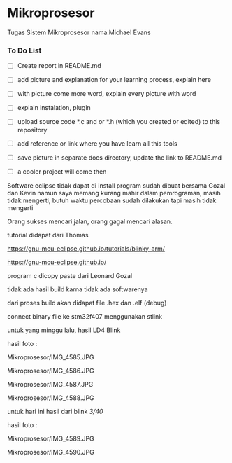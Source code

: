 # Mikroprosesor
Tugas Sistem Mikroprosesor
nama:Michael Evans

### To Do List
- [ ] Create report in README.md 
- [ ] add picture and explanation for your learning process, explain here  
- [ ] with picture come more word, explain every picture with word  
- [ ] explain instalation, plugin  
- [ ] upload source code *.c and or *.h (which you created or edited) to this repository  
- [ ] add reference or link where you have learn all this tools  
- [ ] save picture in separate docs directory, update the link to README.md  
- [ ] a cooler project will come then  


Software eclipse tidak dapat di install
program sudah dibuat bersama Gozal dan Kevin namun saya memang kurang mahir dalam pemrograman, masih tidak mengerti, butuh waktu
percobaan sudah dilakukan tapi masih tidak mengerti  
  
Orang sukses mencari jalan, orang gagal mencari alasan.  

tutorial didapat dari Thomas

https://gnu-mcu-eclipse.github.io/tutorials/blinky-arm/

https://gnu-mcu-eclipse.github.io/

program c dicopy paste dari Leonard Gozal

tidak ada hasil build karna tidak ada softwarenya

dari proses build akan didapat file .hex dan .elf (debug)

connect binary file ke stm32f407 menggunakan stlink


untuk yang minggu lalu, hasil LD4 Blink

hasil foto :

Mikroprosesor/IMG_4585.JPG

Mikroprosesor/IMG_4586.JPG

Mikroprosesor/IMG_4587.JPG

Mikroprosesor/IMG_4588.JPG


untuk hari ini hasil dari blink *3/40*

hasil foto :

Mikroprosesor/IMG_4589.JPG

Mikroprosesor/IMG_4590.JPG
